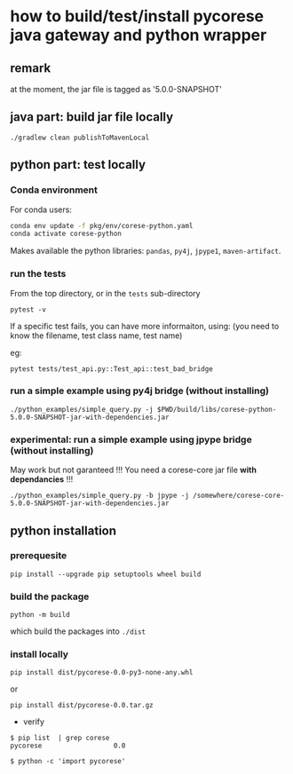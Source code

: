 # how to build/test/install pycorese java gateway and python wrapper

## remark

at the moment, the jar file is tagged as '5.0.0-SNAPSHOT'

## java part: build jar file locally

```
./gradlew clean publishToMavenLocal
```

## python part: test locally

### Conda environment

For conda users:
```bash
conda env update -f pkg/env/corese-python.yaml
conda activate corese-python
```

Makes available the python libraries: `pandas`, `py4j`, `jpype1`, `maven-artifact`.

### run the tests

From the top directory, or in the `tests` sub-directory

```
pytest -v
```

If a specific test fails, you can have more informaiton, using:
(you need to know the filename, test class name, test name)

eg:
```
pytest tests/test_api.py::Test_api::test_bad_bridge
```

### run a simple example using py4j bridge (without installing)

```
./python_examples/simple_query.py -j $PWD/build/libs/corese-python-5.0.0-SNAPSHOT-jar-with-dependencies.jar
```


### experimental: run a simple example using jpype bridge (without installing)

May work but not garanteed !!! You need a corese-core jar file **with dependancies** !!!

```
./python_examples/simple_query.py -b jpype -j /somewhere/corese-core-5.0.0-SNAPSHOT-jar-with-dependencies.jar
```

## python installation

### prerequesite

```
pip install --upgrade pip setuptools wheel build
```

### build the package

```
python -m build
```

which build the packages into `./dist`


### install locally

```
pip install dist/pycorese-0.0-py3-none-any.whl
```

or
```
pip install dist/pycorese-0.0.tar.gz
```

- verify

```
$ pip list  | grep corese
pycorese                  0.0

$ python -c 'import pycorese'
```
